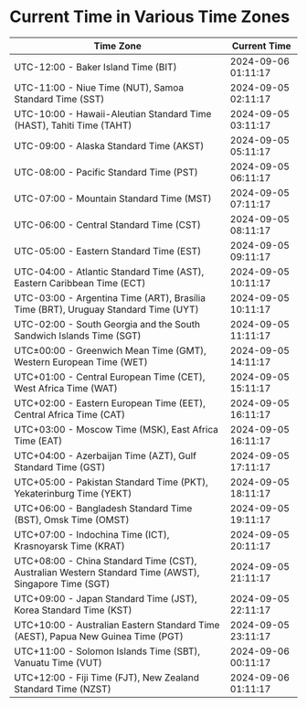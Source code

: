 # Current Time in Various Time Zones

| Time Zone | Current Time |
|-----------|--------------|
| UTC-12:00 - Baker Island Time (BIT) | 2024-09-06 01:11:17 |
| UTC-11:00 - Niue Time (NUT), Samoa Standard Time (SST) | 2024-09-05 02:11:17 |
| UTC-10:00 - Hawaii-Aleutian Standard Time (HAST), Tahiti Time (TAHT) | 2024-09-05 03:11:17 |
| UTC-09:00 - Alaska Standard Time (AKST) | 2024-09-05 05:11:17 |
| UTC-08:00 - Pacific Standard Time (PST) | 2024-09-05 06:11:17 |
| UTC-07:00 - Mountain Standard Time (MST) | 2024-09-05 07:11:17 |
| UTC-06:00 - Central Standard Time (CST) | 2024-09-05 08:11:17 |
| UTC-05:00 - Eastern Standard Time (EST) | 2024-09-05 09:11:17 |
| UTC-04:00 - Atlantic Standard Time (AST), Eastern Caribbean Time (ECT) | 2024-09-05 10:11:17 |
| UTC-03:00 - Argentina Time (ART), Brasília Time (BRT), Uruguay Standard Time (UYT) | 2024-09-05 10:11:17 |
| UTC-02:00 - South Georgia and the South Sandwich Islands Time (SGT) | 2024-09-05 11:11:17 |
| UTC±00:00 - Greenwich Mean Time (GMT), Western European Time (WET) | 2024-09-05 14:11:17 |
| UTC+01:00 - Central European Time (CET), West Africa Time (WAT) | 2024-09-05 15:11:17 |
| UTC+02:00 - Eastern European Time (EET), Central Africa Time (CAT) | 2024-09-05 16:11:17 |
| UTC+03:00 - Moscow Time (MSK), East Africa Time (EAT) | 2024-09-05 16:11:17 |
| UTC+04:00 - Azerbaijan Time (AZT), Gulf Standard Time (GST) | 2024-09-05 17:11:17 |
| UTC+05:00 - Pakistan Standard Time (PKT), Yekaterinburg Time (YEKT) | 2024-09-05 18:11:17 |
| UTC+06:00 - Bangladesh Standard Time (BST), Omsk Time (OMST) | 2024-09-05 19:11:17 |
| UTC+07:00 - Indochina Time (ICT), Krasnoyarsk Time (KRAT) | 2024-09-05 20:11:17 |
| UTC+08:00 - China Standard Time (CST), Australian Western Standard Time (AWST), Singapore Time (SGT) | 2024-09-05 21:11:17 |
| UTC+09:00 - Japan Standard Time (JST), Korea Standard Time (KST) | 2024-09-05 22:11:17 |
| UTC+10:00 - Australian Eastern Standard Time (AEST), Papua New Guinea Time (PGT) | 2024-09-05 23:11:17 |
| UTC+11:00 - Solomon Islands Time (SBT), Vanuatu Time (VUT) | 2024-09-06 00:11:17 |
| UTC+12:00 - Fiji Time (FJT), New Zealand Standard Time (NZST) | 2024-09-06 01:11:17 |
